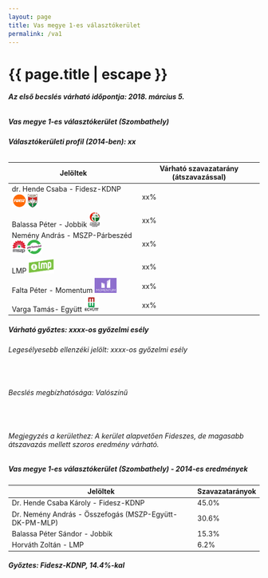```yaml
---
layout: page
title: Vas megye 1-es választókerület
permalink: /va1
---
```


<h1 class="page-title">{{ page.title | escape }}</h1>

<div class="section">
    <div class="row">
          <div class="col s12"><h6><span><strong>Az első becslés várható időpontja: 2018. március 5.</strong></span></h6>
		  <h5>Vas megye 1-es választókerület (Szombathely)</h5>
<h6><strong>Választókerületi profil (2014-ben): <span id="profil">xx</span></strong></h6>
<table class="striped">
              <thead>
                <tr>
                    <th>Jelöltek</th>
                    <th>Várható szavazatarány (átszavazással)</th>
                </tr>
              </thead>
              <tbody>
             <tr>
                  <td>dr. Hende Csaba - Fidesz-KDNP <img src="images/fideszkdnp_logo.png" style="width:55px;height:30px;"></td>
				  <td id="id_fidesz">xx%</td>
			</tr>
			<tr><td>Balassa Péter - Jobbik <img src="images/jobbik_logo.png" style="width:23px;height:30px;"></td><td id="id_jobbik">xx%</td></tr>
<tr>
                  <td>Nemény András - MSZP-Párbeszéd <img src="images/mszpparbeszed_logo.png" style="width:60px;height:30px;"></td>
				  <td id="id_baloldal">xx%</td>
			</tr>
			<tr>
                  <td>LMP <img src="images/lmp_logo.png" style="width:52px;height:30px;"></td>
				  <td id="id_lmp">xx%</td>
			</tr>
			<tr>
				  <td>Falta Péter - Momentum <img src="images/momentum_logo.png" style="width:44px;height:30px;"></td>
				  <td id="id_momentum">xx%</td>
			</tr>
<tr>
<td>Varga Tamás-  Együtt <img src="images/egyutt_logo.png" style="width:31px;height:30px;"></td>
<td id="id_egyutt">xx%</td>
</tr>                
              </tbody>
            </table>
			<h5>Várható győztes: <span id="gyoztes">xx</span><span id="esely">xx</span><span>-os győzelmi esély</span></h5>
			<h6>Legesélyesebb ellenzéki jelölt: <span id="eselyes">xx</span><span id="esely2">xx</span><span>-os győzelmi esély</span></h6>
			<br/>
			<h6>Becslés megbízhatósága: Valószínű</h6>
<br/><h6>Megjegyzés a kerülethez: A kerület alapvetően Fideszes, de magasabb átszavazás mellett szoros eredmény várható.</h6>
          </div>
    </div>
</div>

<div class="section">
    <div class="row">
          <div class="col s12">
		  <h5>Vas megye 1-es választókerület (Szombathely) - 2014-es eredmények</h5>
            <table class="striped">
              <thead>
                <tr>
                    <th>Jelöltek</th>
                    <th>Szavazatarányok</th>
                </tr>
              </thead>
              <tbody>
             <tr>
                  <td>Dr. Hende Csaba Károly - Fidesz-KDNP</td>
				  <td>45.0%</td>
			</tr>
			<tr>
			      <td>Dr. Nemény András - Összefogás (MSZP-Együtt-DK-PM-MLP)</td>
				  <td>30.6%</td>  
			</tr>
			<tr>
			      <td>Balassa Péter Sándor - Jobbik</td>
				  <td>15.3%</td>
			</tr>
			<tr>
				  <td>Horváth Zoltán - LMP</td>
				  <td>6.2%</td>
			</tr>  	
              </tbody>
            </table>
			<h5>Győztes: Fidesz-KDNP, 14.4%-kal</h5>
          </div>
    </div>
</div>
